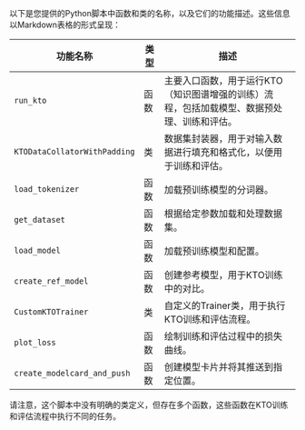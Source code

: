 以下是您提供的Python脚本中函数和类的名称，以及它们的功能描述。这些信息以Markdown表格的形式呈现：

| 功能名称 | 类型 | 描述 |
| --- | --- | --- |
| `run_kto` | 函数 | 主要入口函数，用于运行KTO（知识图谱增强的训练）流程，包括加载模型、数据预处理、训练和评估。 |
| `KTODataCollatorWithPadding` | 类 | 数据集封装器，用于对输入数据进行填充和格式化，以便用于训练和评估。 |
| `load_tokenizer` | 函数 | 加载预训练模型的分词器。 |
| `get_dataset` | 函数 | 根据给定参数加载和处理数据集。 |
| `load_model` | 函数 | 加载预训练模型和配置。 |
| `create_ref_model` | 函数 | 创建参考模型，用于KTO训练中的对比。 |
| `CustomKTOTrainer` | 类 | 自定义的Trainer类，用于执行KTO训练和评估流程。 |
| `plot_loss` | 函数 | 绘制训练和评估过程中的损失曲线。 |
| `create_modelcard_and_push` | 函数 | 创建模型卡片并将其推送到指定位置。 |

请注意，这个脚本中没有明确的类定义，但存在多个函数，这些函数在KTO训练和评估流程中执行不同的任务。
